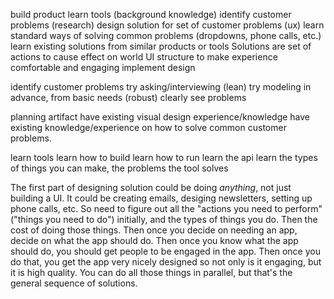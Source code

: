 
build product
  learn tools (background knowledge)
  identify customer problems (research)
  design solution for set of customer problems (ux)
    learn standard ways of solving common problems (dropdowns, phone calls, etc.)
    learn existing solutions from similar products or tools
    Solutions are set of actions to cause effect on world
    UI structure to make experience comfortable and engaging
  implement design

identify customer problems
  try asking/interviewing (lean)
  try modeling in advance, from basic needs (robust)
  clearly see problems

planning artifact
  have existing visual design experience/knowledge
  have existing knowledge/experience on how to solve common customer problems.

learn tools
  learn how to build
  learn how to run
  learn the api
  learn the types of things you can make, the problems the tool solves

The first part of designing solution could be doing _anything_, not just building a UI. It could be creating emails, desiging newsletters, setting up phone calls, etc. So need to figure out all the "actions you need to perform" ("things you need to do") initially, and the types of things you do. Then the cost of doing those things. Then once you decide on needing an app, decide on what the app should do. Then once you know what the app should do, you should get people to be engaged in the app. Then once you do that, you get the app very nicely designed so not only is it engaging, but it is high quality. You can do all those things in parallel, but that's the general sequence of solutions.
